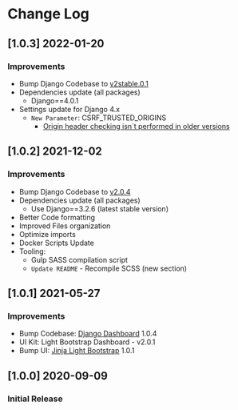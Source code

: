 # Change Log

## [1.0.3] 2022-01-20
### Improvements

- Bump Django Codebase to [v2stable.0.1](https://github.com/app-generator/boilerplate-code-django-dashboard/releases)
- Dependencies update (all packages) 
  - Django==4.0.1
- Settings update for Django 4.x
  - `New Parameter`: CSRF_TRUSTED_ORIGINS
    - [Origin header checking isn`t performed in older versions](https://docs.djangoproject.com/en/4.0/ref/settings/#csrf-trusted-origins)  

## [1.0.2] 2021-12-02
### Improvements

- Bump Django Codebase to [v2.0.4](https://github.com/app-generator/boilerplate-code-django-dashboard/releases)
- Dependencies update (all packages)
  - Use Django==3.2.6 (latest stable version)
- Better Code formatting
- Improved Files organization
- Optimize imports
- Docker Scripts Update 
- Tooling:
  - Gulp SASS compilation script   
  - `Update README` - Recompile SCSS (new section)

## [1.0.1] 2021-05-27
### Improvements

- Bump Codebase: [Django Dashboard](https://github.com/app-generator/boilerplate-code-django-dashboard) 1.0.4
- UI Kit: Light Bootstrap Dashboard - v2.0.1
- Bump UI: [Jinja Light Bootstrap](https://github.com/app-generator/jinja-light-bootstrap) 1.0.1

## [1.0.0] 2020-09-09
### Initial Release
